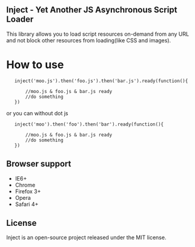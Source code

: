 Inject - Yet Another JS Asynchronous Script Loader
--------------------------------------------------

This library allows you to load script resources on-demand from any URL and not block other resources from loading(like CSS and images).

How to use
==========

       inject('moo.js').then('foo.js').then('bar.js').ready(function(){

           //moo.js & foo.js & bar.js ready
           //do something
       }) 

or you can without dot js

       inject('moo').then('foo').then('bar').ready(function(){

           //moo.js & foo.js & bar.js ready
           //do something
       }) 
  
Browser support
---------------

* IE6+
* Chrome
* Firefox 3+
* Opera
* Safari 4+

## License ##

Inject is an open-source project released under the MIT license.

